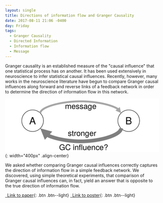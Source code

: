 ```yaml
---
layout: single
title: Directions of information flow and Granger Causality
date: 2017-08-11 21:06 -0400
day: Friday
tags:
  - Granger Causality
  - Directed Information
  - Information flow
  - Message
---
```


Granger causality is an established measure of the "causal influence" that
one statistical process has on another. It has been used extensively in
neuroscience to infer statistical causal influences. Recently, however,
many works in the neuroscience literature have begun to compare Granger
causal influences along forward and reverse links of a feedback network in
order to determine the direction of information flow in this network.

![Greater GC can be opposite the direction of Info flow](/assets/img/gc-vs-message.jpg){: width="400px" .align-center}

We asked whether comparing Granger causal influences correctly captures the
direction of information flow in a simple feedback network. We discovered,
using simple theoretical experiments, that comparison of Granger causal
influences can, in fact, yield an answer that is opposite to the true
direction of information flow.

[<i class="fa fa-file-text-o fa-lg" aria-hidden="true"></i>&ensp;Link to paper](/publications#Venkatesh2015Direction_Allerton){: .btn .btn--light}
[<i class="fa fa-file-text-o fa-lg" aria-hidden="true"></i>&ensp;Link to poster](/publications#Venkatesh2015Direction_SfN){: .btn .btn--light}
